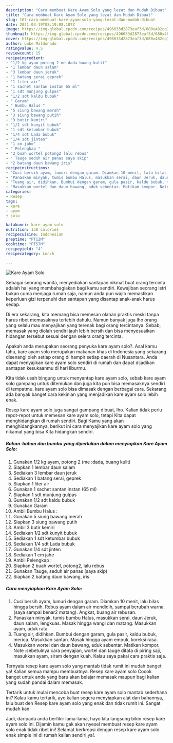```yaml
---
description: "Cara membuat Kare Ayam Solo yang lezat dan Mudah Dibuat"
title: "Cara membuat Kare Ayam Solo yang lezat dan Mudah Dibuat"
slug: 107-cara-membuat-kare-ayam-solo-yang-lezat-dan-mudah-dibuat
date: 2021-03-19T08:19:08.107Z
image: https://img-global.cpcdn.com/recipes/496033d2873eaf3d/680x482cq70/kare-ayam-solo-foto-resep-utama.jpg
thumbnail: https://img-global.cpcdn.com/recipes/496033d2873eaf3d/680x482cq70/kare-ayam-solo-foto-resep-utama.jpg
cover: https://img-global.cpcdn.com/recipes/496033d2873eaf3d/680x482cq70/kare-ayam-solo-foto-resep-utama.jpg
author: Luke Maldonado
ratingvalue: 4.5
reviewcount: 15
recipeingredient:
- "1/2 kg ayam potong 2 me dada buang kulit"
- "1 lembar daun salam"
- "3 lembar daun jeruk"
- "1 batang serai geprek"
- "1 liter air"
- "1 sachet santan instan 65 ml"
- "1 sdt munjung gulpas"
- "1/2 sdt kaldu bubuk"
- " Garam"
- " Bumbu Halus "
- "5 siung bawang merah"
- "3 siung bawang putih"
- "3 butir kemiri"
- "1/2 sdt kunyit bubuk"
- "1 sdt ketumbar bubuk"
- "1/4 sdt Lada bubuk"
- "1/4 sdt jinten"
- "1 cm jahe"
- " Pelengkap "
- "2 buah wortel potong2 lalu rebus"
- " Tauge seduh air panas saya skip"
- "2 batang daun bawang iris"
recipeinstructions:
- "Cuci bersih ayam, lumuri dengan garam. Diamkan 10 menit, lalu bilas hingga bersih. Rebus ayam dalam air mendidih, sampai berubah warna. (saya sampai benar2 matang). Angkat, buang air rebusan."
- "Panaskan minyak, tumis bumbu Halus, masukkan serai, daun Jeruk, daun salam, lengkuas. Masak hingga wangi dan matang. Masukkan ayam, aduk rata."
- "Tuang air, didihkan. Bumbui dengan garam, gula pasir, kaldu bubuk, merica. Masukkan santan. Masak hingga ayam empuk, koreksi rasa."
- "Masukkan wortel dan daun bawang, aduk sebentar. Matikan kompor. Note :sebetulnya cara penyajian, wortel dan tauge ditata di piring saji, masukkan ayam, siram dengan kuah. Kalau saya pakai cara praktis saja."
categories:
- Resep
tags:
- kare
- ayam
- solo

katakunci: kare ayam solo 
nutrition: 138 calories
recipecuisine: Indonesian
preptime: "PT12M"
cooktime: "PT57M"
recipeyield: "4"
recipecategory: Lunch

---
```



![Kare Ayam Solo](https://img-global.cpcdn.com/recipes/496033d2873eaf3d/680x482cq70/kare-ayam-solo-foto-resep-utama.jpg)

Sebagai seorang wanita, menyediakan santapan nikmat buat orang tercinta adalah hal yang membahagiakan bagi kamu sendiri. Kewajiban seorang istri bukan cuma menjaga rumah saja, namun anda pun wajib memastikan keperluan gizi terpenuhi dan santapan yang disantap anak-anak harus sedap.

Di era  sekarang, kita memang bisa memesan olahan praktis meski tanpa harus ribet memasaknya terlebih dahulu. Namun banyak juga lho orang yang selalu mau menyajikan yang terenak bagi orang tercintanya. Sebab, memasak yang diolah sendiri jauh lebih bersih dan bisa menyesuaikan hidangan tersebut sesuai dengan selera orang tercinta. 



Apakah anda merupakan seorang penyuka kare ayam solo?. Asal kamu tahu, kare ayam solo merupakan makanan khas di Indonesia yang sekarang disenangi oleh setiap orang di hampir setiap daerah di Nusantara. Anda dapat menyajikan kare ayam solo sendiri di rumah dan dapat dijadikan santapan kesukaanmu di hari liburmu.

Kita tidak usah bingung untuk menyantap kare ayam solo, sebab kare ayam solo gampang untuk ditemukan dan juga kita pun bisa memasaknya sendiri di tempatmu. kare ayam solo bisa dimasak dengan berbagai cara. Sekarang ada banyak banget cara kekinian yang menjadikan kare ayam solo lebih enak.

Resep kare ayam solo juga sangat gampang dibuat, lho. Kalian tidak perlu repot-repot untuk memesan kare ayam solo, tetapi Kita dapat menghidangkan di rumah sendiri. Bagi Kamu yang akan menghidangkannya, berikut ini cara menyajikan kare ayam solo yang nikamat yang bisa Kita hidangkan sendiri.

<!--inarticleads1-->

##### Bahan-bahan dan bumbu yang diperlukan dalam menyiapkan Kare Ayam Solo:

1. Gunakan 1/2 kg ayam, potong 2 (me :dada, buang kulit)
1. Siapkan 1 lembar daun salam
1. Sediakan 3 lembar daun jeruk
1. Sediakan 1 batang serai, geprek
1. Siapkan 1 liter air
1. Gunakan 1 sachet santan instan (65 ml)
1. Siapkan 1 sdt munjung gulpas
1. Gunakan 1/2 sdt kaldu bubuk
1. Gunakan  Garam
1. Ambil  Bumbu Halus :
1. Gunakan 5 siung bawang merah
1. Siapkan 3 siung bawang putih
1. Ambil 3 butir kemiri
1. Sediakan 1/2 sdt kunyit bubuk
1. Sediakan 1 sdt ketumbar bubuk
1. Sediakan 1/4 sdt Lada bubuk
1. Gunakan 1/4 sdt jinten
1. Sediakan 1 cm jahe
1. Ambil  Pelengkap :
1. Siapkan 2 buah wortel, potong2, lalu rebus
1. Gunakan  Tauge, seduh air panas (saya skip)
1. Siapkan 2 batang daun bawang, iris




<!--inarticleads2-->

##### Cara menyiapkan Kare Ayam Solo:

1. Cuci bersih ayam, lumuri dengan garam. Diamkan 10 menit, lalu bilas hingga bersih. Rebus ayam dalam air mendidih, sampai berubah warna. (saya sampai benar2 matang). Angkat, buang air rebusan.
1. Panaskan minyak, tumis bumbu Halus, masukkan serai, daun Jeruk, daun salam, lengkuas. Masak hingga wangi dan matang. Masukkan ayam, aduk rata.
1. Tuang air, didihkan. Bumbui dengan garam, gula pasir, kaldu bubuk, merica. Masukkan santan. Masak hingga ayam empuk, koreksi rasa.
1. Masukkan wortel dan daun bawang, aduk sebentar. Matikan kompor. Note :sebetulnya cara penyajian, wortel dan tauge ditata di piring saji, masukkan ayam, siram dengan kuah. Kalau saya pakai cara praktis saja.




Ternyata resep kare ayam solo yang mantab tidak rumit ini mudah banget ya! Kalian semua mampu membuatnya. Resep kare ayam solo Cocok banget untuk anda yang baru akan belajar memasak maupun bagi kalian yang sudah pandai dalam memasak.

Tertarik untuk mulai mencoba buat resep kare ayam solo mantab sederhana ini? Kalau kamu tertarik, ayo kalian segera menyiapkan alat dan bahannya, lalu buat deh Resep kare ayam solo yang enak dan tidak rumit ini. Sangat mudah kan. 

Jadi, daripada anda berfikir lama-lama, hayo kita langsung bikin resep kare ayam solo ini. Dijamin kamu gak akan nyesel membuat resep kare ayam solo enak tidak ribet ini! Selamat berkreasi dengan resep kare ayam solo enak simple ini di rumah kalian sendiri,ya!.

